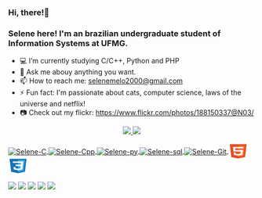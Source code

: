 ### Hi, there!👋 
### Selene here! I'm an brazilian undergraduate student of Information Systems at UFMG. 

- :computer: I’m currently studying C/C++, Python and PHP
- 💬 Ask me abouy anything you want. 
- 📫 How to reach me: selenemelo2000@gmail.com
- ⚡ Fun fact: I'm passionate about cats, computer science, laws of the universe and netflix!
- :camera: Check out my flickr: https://www.flickr.com/photos/188150337@N03/

<div align="center">
   <a href="https://github.com/SeleneMelo">
   <img height="180em" src="https://github-readme-stats.vercel.app/api?username=SeleneMelo&show_icons=true&theme=dracula&include_all_commits=true&count_private=true"/>
   <img height="180em" src="https://github-readme-stats.vercel.app/api/top-langs/?username=SeleneMelo&layout=compact&langs_count=7&theme=dracula"/>
</div>
  
<div style="display: inline_block"><br>
  <img align="center" alt="Selene-C" height="30"width="40" src="https://cdn.jsdelivr.net/gh/devicons/devicon/icons/c/c-original.svg">
  <img align="center" alt="Selene-Cpp" height="30"width="40" src="https://cdn.jsdelivr.net/gh/devicons/devicon/icons/cplusplus/cplusplus-original.svg">
  <img align="center" alt="Selene-py" height="30" width="40" src="https://cdn.jsdelivr.net/gh/devicons/devicon/icons/python/python-original.svg">
  <img align="center" alt="Selene-sql" height="30" width="40" src="https://cdn.jsdelivr.net/gh/devicons/devicon/icons/mysql/mysql-plain.svg">
  <img align="center" alt="Selene-Git" height="30" width="40" src="https://cdn.jsdelivr.net/gh/devicons/devicon/icons/git/git-original.svg">
  <img align="center" alt="Selene-HTML" height="30" width="40" src="https://raw.githubusercontent.com/devicons/devicon/master/icons/html5/html5-original.svg">
  <img align="center" alt="Selene-CSS" height="30" width="40" src="https://raw.githubusercontent.com/devicons/devicon/master/icons/css3/css3-original.svg">
   
          
</div>
  
  
<div style="display: inline_block"><br>
<a href="https://instagram.com/selenemeloa" target="_blank"><img src="https://img.shields.io/badge/-Instagram-%23E4405F?style=for-the-badge&logo=instagram&logoColor=white" target="_blank"></a>
<a href="https://discord.gg/2cN4nA7E" target="_blank"><img src="https://img.shields.io/badge/Discord-7289DA?style=for-the-badge&logo=discord&logoColor=white" target="_blank"></a>
<a href="https://github.com/SeleneMelo" target="_blank"><img src="https://img.shields.io/badge/GitHub-000000?&style=for-the-badge&logo=GitHub&logoColor=white"
target="_blank"></a>
<a href = "mailto:selenemelo2000@gmail.com" target="_blank"><img src="https://img.shields.io/badge/-Gmail-%23333?style=for-the-badge&logo=gmail&logoColor=red" target="_blank"></a>
<a href= "https://twitter.com/selenemelo_" target="_blank"><img src="https://img.shields.io/twitter/url/http/shields.io.svg?style=for-the-badge&logo=Twitter&logoColor=blue" target="_blank"></a>
</div>

